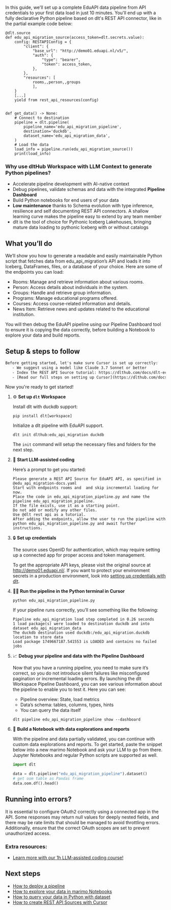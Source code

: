 In this guide, we'll set up a complete EduAPI data pipeline from API credentials to your first data load in just 10 minutes. You'll end up with a fully declarative Python pipeline based on dlt's REST API connector, like in the partial example code below:

```python-outcome
@dlt.source
def edu_api_migration_source(access_token=dlt.secrets.value):
    config: RESTAPIConfig = {
        "client": {
            "base_url": "http://demo01.eduapi.nl/v5/",
            "auth": {
                "type": "bearer",
                "token": access_token,
            },
        },
        "resources": [
            rooms,,person,,groups
            ],
    }
    [...]
    yield from rest_api_resources(config)


def get_data() -> None:
    # Connect to destination
    pipeline = dlt.pipeline(
        pipeline_name='edu_api_migration_pipeline',
        destination='duckdb',
        dataset_name='edu_api_migration_data', 
    )
    # Load the data
    load_info = pipeline.run(edu_api_migration_source())
    print(load_info) 
```

### Why use dltHub Workspace with LLM Context to generate Python pipelines?

- Accelerate pipeline development with AI-native context
- Debug pipelines, validate schemas and data with the integrated **Pipeline Dashboard**
- Build Python notebooks for end users of your data
- **Low maintenance** thanks to Schema evolution with type inference, resilience and self documenting REST API connectors. A shallow learning curve makes the pipeline easy to extend by any team member
- dlt is the tool of choice for Pythonic Iceberg Lakehouses, bringing mature data loading to pythonic Iceberg with or without catalogs

## What you’ll do

We’ll show you how to generate a readable and easily maintainable Python script that fetches data from edu_api_migration’s API and loads it into Iceberg, DataFrames, files, or a database of your choice. Here are some of the endpoints you can load:

- Rooms: Manage and retrieve information about various rooms.
- Person: Access details about individuals in the system.
- Groups: Handle and retrieve group information.
- Programs: Manage educational programs offered.
- Courses: Access course-related information and details.
- News Item: Retrieve news and updates related to the educational institution.

You will then debug the EduAPI pipeline using our Pipeline Dashboard tool to ensure it is copying the data correctly, before building a Notebook to explore your data and build reports.

## Setup & steps to follow

```default
Before getting started, let's make sure Cursor is set up correctly:
   - We suggest using a model like Claude 3.7 Sonnet or better
   - Index the REST API Source tutorial: https://dlthub.com/docs/dlt-ecosystem/verified-sources/rest_api/ and add it to context as **@dlt rest api**
   - [Read our full steps on setting up Cursor](https://dlthub.com/docs/dlt-ecosystem/llm-tooling/cursor-restapi#23-configuring-cursor-with-documentation)
```

Now you're ready to get started!

1. ⚙️ **Set up `dlt` Workspace**
    
    Install dlt with duckdb support:
    ```shell
    pip install dlt[workspace]
    ```

    Initialize a dlt pipeline with EduAPI support.
    ```shell
    dlt init dlthub:edu_api_migration duckdb
    ```

    The `init` command will setup the necessary files and folders for the next step.
    
2. 🤠 **Start LLM-assisted coding**
    
    Here’s a prompt to get you started:
    
    ```prompt
    Please generate a REST API Source for EduAPI API, as specified in @edu_api_migration-docs.yaml 
    Start with endpoints rooms and  and skip incremental loading for now. 
    Place the code in edu_api_migration_pipeline.py and name the pipeline edu_api_migration_pipeline. 
    If the file exists, use it as a starting point. 
    Do not add or modify any other files. 
    Use @dlt rest api as a tutorial. 
    After adding the endpoints, allow the user to run the pipeline with python edu_api_migration_pipeline.py and await further instructions.
    ```

    
3. 🔒 **Set up credentials** 
    
    The source uses OpenID for authentication, which may require setting up a connected app for proper access and token management.
    
    To get the appropriate API keys, please visit the original source at http://demo01.eduapi.nl/.
    If you want to protect your environment secrets in a production environment, look into [setting up credentials with dlt](https://dlthub.com/docs/walkthroughs/add_credentials).
    
4. 🏃‍♀️ **Run the pipeline in the Python terminal in Cursor**
    
    ```shell
    python edu_api_migration_pipeline.py
    ```
    
    If your pipeline runs correctly, you’ll see something like the following:
    
    ```shell
    Pipeline edu_api_migration load step completed in 0.26 seconds
    1 load package(s) were loaded to destination duckdb and into dataset edu_api_migration_data
    The duckdb destination used duckdb:/edu_api_migration.duckdb location to store data
    Load package 1749667187.541553 is LOADED and contains no failed jobs
    ```
    
5. 📈 **Debug your pipeline and data with the Pipeline Dashboard**

    Now that you have a running pipeline, you need to make sure it’s correct, so you do not introduce silent failures like misconfigured pagination or incremental loading errors. By launching the dlt Workspace Pipeline Dashboard, you can see various information about the pipeline to enable you to test it. Here you can see:
    - Pipeline overview: State, load metrics
    - Data’s schema: tables, columns, types, hints
    - You can query the data itself
    
    ```shell
    dlt pipeline edu_api_migration_pipeline show --dashboard
    ```
    
6. 🐍 **Build a Notebook with data explorations and reports**

    With the pipeline and data partially validated, you can continue with custom data explorations and reports. To get started, paste the snippet below into a new marimo Notebook and ask your LLM to go from there. Jupyter Notebooks and regular Python scripts are supported as well.

    
    ```python
    import dlt

   data = dlt.pipeline("edu_api_migration_pipeline").dataset()
   # get oom table as Pandas frame
   data.oom.df().head()
    ```

## Running into errors?

It is essential to configure OAuth2 correctly using a connected app in the API. Some responses may return null values for deeply nested fields, and there may be rate limits that should be managed to avoid throttling errors. Additionally, ensure that the correct OAuth scopes are set to prevent unauthorized access.

### Extra resources:

- [Learn more with our 1h LLM-assisted coding course!](https://www.youtube.com/watch?v=GGid70rnJuM)

## Next steps

- [How to deploy a pipeline](https://dlthub.com/docs/walkthroughs/deploy-a-pipeline)
- [How to explore your data in marimo Notebooks](https://dlthub.com/docs/general-usage/dataset-access/marimo)
- [How to query your data in Python with dataset](https://dlthub.com/docs/general-usage/dataset-access/dataset)
- [How to create REST API Sources with Cursor](https://dlthub.com/docs/dlt-ecosystem/llm-tooling/cursor-restapi)